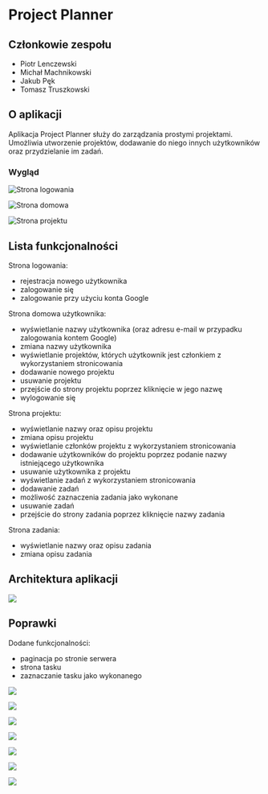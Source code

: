 # Project Planner
## Członkowie zespołu
- Piotr Lenczewski
- Michał Machnikowski
- Jakub Pęk
- Tomasz Truszkowski

## O aplikacji
Aplikacja Project Planner służy do zarządzania prostymi projektami. Umożliwia utworzenie projektów, dodawanie do niego innych użytkowników oraz przydzielanie im zadań.

### Wygląd
![Strona logowania](images/login.png)

![Strona domowa](images/home.png)

![Strona projektu](images/project.png)

## Lista funkcjonalności
Strona logowania:

- rejestracja nowego użytkownika
- zalogowanie się
- zalogowanie przy użyciu konta Google

Strona domowa użytkownika:

- wyświetlanie nazwy użytkownika (oraz adresu e-mail w przypadku zalogowania kontem Google)
- zmiana nazwy użytkownika
- wyświetlanie projektów, których użytkownik jest członkiem z wykorzystaniem stronicowania
- dodawanie nowego projektu
- usuwanie projektu
- przejście do strony projektu poprzez kliknięcie w jego nazwę
- wylogowanie się

Strona projektu:

- wyświetlanie nazwy oraz opisu projektu
- zmiana opisu projektu
- wyświetlanie członków projektu z wykorzystaniem stronicowania
- dodawanie użytkowników do projektu poprzez podanie nazwy istniejącego użytkownika
- usuwanie użytkownika z projektu
- wyświetlanie zadań z wykorzystaniem stronicowania
- dodawanie zadań
- możliwość zaznaczenia zadania jako wykonane
- usuwanie zadań
- przejście do strony zadania poprzez kliknięcie nazwy zadania

Strona zadania:

- wyświetlanie nazwy oraz opisu zadania
- zmiana opisu zadania

## Architektura aplikacji
![](images/scheme.png)

## Poprawki
Dodane funkcjonalności:

- paginacja po stronie serwera
- strona tasku
- zaznaczanie tasku jako wykonanego

![](images/pagination_code1.png)

![](images/pagination_code2.png)

![](images/improvements1.png)

![](images/improvements2.png)

![](images/improvements3.png)

![](images/improvements4.png)

![](images/improvements5.png)


